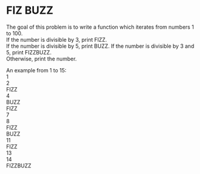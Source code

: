 # FIZ BUZZ

The goal of this problem is to write a function which iterates from numbers 1 to 100.  
If the number is divisible by 3, print FIZZ.  
If the number is divisible by 5, print BUZZ.
If the number is divisible by 3 and 5, print FIZZBUZZ.  
Otherwise, print the number.

An example from 1 to 15:  
1  
2  
FIZZ  
4  
BUZZ  
FIZZ  
7  
8  
FIZZ  
BUZZ  
11  
FIZZ  
13  
14  
FIZZBUZZ
